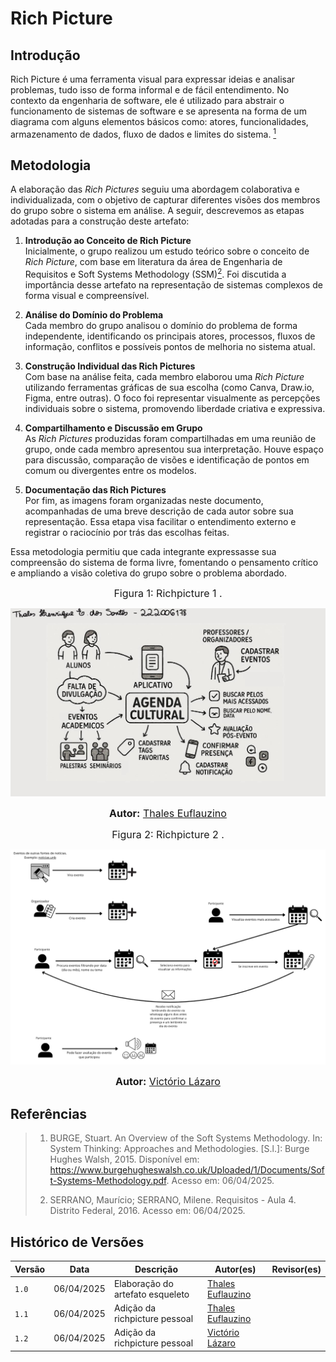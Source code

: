 # Rich Picture

## Introdução

Rich Picture é uma ferramenta visual para expressar ideias e analisar problemas, tudo isso de forma informal e de fácil entendimento. No contexto da engenharia de software, ele é utilizado para abstrair o funcionamento de sistemas de software e se apresenta na forma de um diagrama com alguns elementos básicos como: atores, funcionalidades, armazenamento de dados, fluxo de dados e limites do sistema. [<sup>1</sup>](#referências)

## Metodologia

A elaboração das *Rich Pictures* seguiu uma abordagem colaborativa e individualizada, com o objetivo de capturar diferentes visões dos membros do grupo sobre o sistema em análise. A seguir, descrevemos as etapas adotadas para a construção deste artefato:

1. **Introdução ao Conceito de Rich Picture**  
   Inicialmente, o grupo realizou um estudo teórico sobre o conceito de *Rich Picture*, com base em literatura da área de Engenharia de Requisitos e Soft Systems Methodology (SSM)[<sup>2</sup>](#referências). Foi discutida a importância desse artefato na representação de sistemas complexos de forma visual e compreensível.

2. **Análise do Domínio do Problema**  
   Cada membro do grupo analisou o domínio do problema de forma independente, identificando os principais atores, processos, fluxos de informação, conflitos e possíveis pontos de melhoria no sistema atual.

3. **Construção Individual das Rich Pictures**  
   Com base na análise feita, cada membro elaborou uma *Rich Picture* utilizando ferramentas gráficas de sua escolha (como Canva, Draw.io, Figma, entre outras). O foco foi representar visualmente as percepções individuais sobre o sistema, promovendo liberdade criativa e expressiva.

4. **Compartilhamento e Discussão em Grupo**  
   As *Rich Pictures* produzidas foram compartilhadas em uma reunião de grupo, onde cada membro apresentou sua interpretação. Houve espaço para discussão, comparação de visões e identificação de pontos em comum ou divergentes entre os modelos.

5. **Documentação das Rich Pictures**  
   Por fim, as imagens foram organizadas neste documento, acompanhadas de uma breve descrição de cada autor sobre sua representação. Essa etapa visa facilitar o entendimento externo e registrar o raciocínio por trás das escolhas feitas.

Essa metodologia permitiu que cada integrante expressasse sua compreensão do sistema de forma livre, fomentando o pensamento crítico e ampliando a visão coletiva do grupo sobre o problema abordado.

<font size="3"><p style="text-align: center">Figura 1: Richpicture 1 .</p></font>

![Figura 1: Rich Picture](../assets/Thales_RichPicture%20-%20AgendaFCTE.jpg)

<div>
<font size="3"><p style="text-align: center"><b>Autor:</b> <a href="https://www.github.com/thaleseuflauzino">Thales Euflauzino</a></font></p>
</div>

<font size="3"><p style="text-align: center">Figura 2: Richpicture 2 .</p></font>

![Figura 1: Rich Picture](../assets/rich_picture_victorio.png)

<div>
<font size="3"><p style="text-align: center"><b>Autor:</b> <a href="https://www.github.com/Victor-oss">Victório Lázaro</a></font></p>
</div>

## Referências

> 1. BURGE, Stuart. An Overview of the Soft Systems Methodology. In: System Thinking: Approaches and Methodologies. [S.l.]: Burge Hughes Walsh, 2015. Disponível em: https://www.burgehugheswalsh.co.uk/Uploaded/1/Documents/Soft-Systems-Methodology.pdf​. Acesso em: 06/04/2025.
>
> 2. SERRANO, Maurício; SERRANO, Milene. Requisitos - Aula 4. Distrito Federal, 2016. Acesso em: 06/04/2025.
> 
## Histórico de Versões

Versão  | Data | Descrição | Autor(es) | Revisor(es)
-------- | ------ | ------ | ---------- | ----------
`1.0` | 06/04/2025 | Elaboração do artefato esqueleto | [Thales Euflauzino](https://github.com/thaleseuflauzino) |
`1.1` | 06/04/2025 | Adição da richpicture pessoal | [Thales Euflauzino](https://github.com/thaleseuflauzino) |
`1.2` | 06/04/2025 | Adição da richpicture pessoal | [Victório Lázaro](https://github.com/Victor-oss) |
